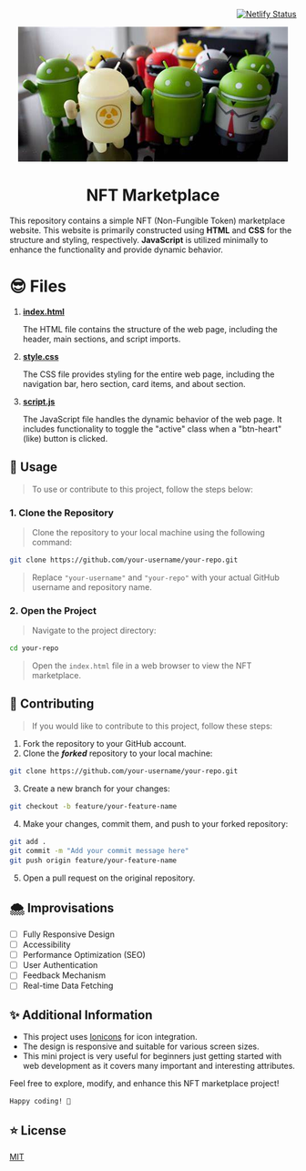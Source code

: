 <div align="right">

[![Netlify Status](https://api.netlify.com/api/v1/badges/19c18a08-7edf-4b42-9f7c-8e9853fd557c/deploy-status)](https://app.netlify.com/sites/nfts-market-placee/deploys)

</div>

<p align="center">
  <img src="https://github.com/sahilmate/nft-marketplace/blob/main/assets/images/androidmascotimg.jpg" "Android Mascot Image" style="max-width: 100%;">
</p>



<div align="middle">
  
# NFT Marketplace

</div>

This repository contains a simple NFT (Non-Fungible Token) marketplace website.
This website is primarily constructed using **HTML** and **CSS** for the structure and styling, respectively.
**JavaScript** is utilized minimally to enhance the functionality and provide dynamic behavior.


# 😎 Files

1. **[index.html](https://github.com/sahilmate/nft-marketplace/blob/main/index.html)**

   The HTML file contains the structure of the web page, including the header, main sections, and script imports.

2. **[style.css](https://github.com/sahilmate/nft-marketplace/blob/main/style.css)**

   The CSS file provides styling for the entire web page, including the navigation bar, hero section, card items, and about section.

3. **[script.js](https://github.com/sahilmate/nft-marketplace/blob/main/script.js)**

   The JavaScript file handles the dynamic behavior of the web page. It includes functionality to toggle the "active" class when a "btn-heart" (like) button is clicked.

## 🎊 Usage

> To use or contribute to this project, follow the steps below:

### 1. Clone the Repository

> Clone the repository to your local machine using the following command:

```bash
git clone https://github.com/your-username/your-repo.git
```

> Replace `"your-username"` and `"your-repo"` with your actual GitHub username and repository name.

### 2. Open the Project

> Navigate to the project directory:

```bash
cd your-repo
```

> Open the `index.html` file in a web browser to view the NFT marketplace.

## 🙌 Contributing

> If you would like to contribute to this project, follow these steps:

  1. Fork the repository to your GitHub account.
  2. Clone the ***forked*** repository to your local machine:

   ```bash
   git clone https://github.com/your-username/your-repo.git
   ```
   
  3. Create a new branch for your changes:

   ```bash
   git checkout -b feature/your-feature-name
   ```

  4. Make your changes, commit them, and push to your forked repository:

   ```bash
   git add .
   git commit -m "Add your commit message here"
   git push origin feature/your-feature-name
   ```

  5. Open a pull request on the original repository.
## 🌨️ Improvisations
- [ ] Fully Responsive Design
- [ ] Accessibility
- [ ] Performance Optimization (SEO)
- [ ] User Authentication
- [ ] Feedback Mechanism
- [ ] Real-time Data Fetching

## ✨ Additional Information

- This project uses [Ionicons](https://ionicons.com/ "OSS Icon Set") for icon integration.
- The design is responsive and suitable for various screen sizes.
- This mini project is very useful for beginners just getting started with web development as it covers many important and interesting attributes.

Feel free to explore, modify, and enhance this NFT marketplace project!

```
Happy coding! 🚀
```
##  ⭐ License

[MIT](https://choosealicense.com/licenses/mit/)

